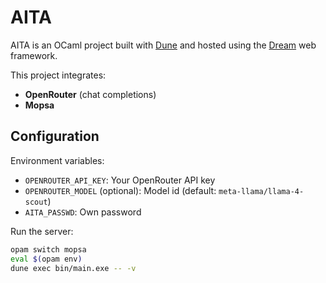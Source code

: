 # AITA

AITA is an OCaml project built with [Dune](https://dune.build/) and hosted using the [Dream](https://aantron.github.io/dream/) web framework.

This project integrates:

- **OpenRouter** (chat completions)
- **Mopsa**

## Configuration

Environment variables:

- `OPENROUTER_API_KEY`: Your OpenRouter API key
- `OPENROUTER_MODEL` (optional): Model id (default: `meta-llama/llama-4-scout`)
- `AITA_PASSWD`: Own password

Run the server:

```bash
opam switch mopsa
eval $(opam env)
dune exec bin/main.exe -- -v
```
